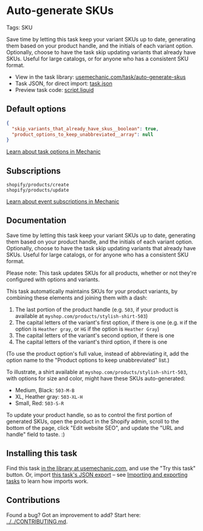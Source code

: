 # Auto-generate SKUs

Tags: SKU

Save time by letting this task keep your variant SKUs up to date, generating them based on your product handle, and the initials of each variant option. Optionally, choose to have the task skip updating variants that already have SKUs. Useful for large catalogs, or for anyone who has a consistent SKU format.

* View in the task library: [usemechanic.com/task/auto-generate-skus](https://usemechanic.com/task/auto-generate-skus)
* Task JSON, for direct import: [task.json](../../tasks/auto-generate-skus.json)
* Preview task code: [script.liquid](./script.liquid)

## Default options

```json
{
  "skip_variants_that_already_have_skus__boolean": true,
  "product_options_to_keep_unabbreviated__array": null
}
```

[Learn about task options in Mechanic](https://docs.usemechanic.com/article/471-task-options)

## Subscriptions

```liquid
shopify/products/create
shopify/products/update
```

[Learn about event subscriptions in Mechanic](https://docs.usemechanic.com/article/408-subscriptions)

## Documentation

Save time by letting this task keep your variant SKUs up to date, generating them based on your product handle, and the initials of each variant option. Optionally, choose to have the task skip updating variants that already have SKUs. Useful for large catalogs, or for anyone who has a consistent SKU format.

Please note: This task updates SKUs for all products, whether or not they're configured with options and variants.

This task automatically maintains SKUs for your product variants, by combining these elements and joining them with a dash:

1. The last portion of the product handle (e.g. `503`, if your product is available at `myshop.com/products/stylish-shirt-503`)
2. The capital letters of the variant's first option, if there is one (e.g. `H` if the option is `Heather gray`, or `HG` if the option is `Heather Gray`)
3. The capital letters of the variant's second option, if there is one
4. The capital letters of the variant's third option, if there is one

(To use the product option's full value, instead of abbreviating it, add the option name to the "Product options to keep unabbreviated" list.)

To illustrate, a shirt available at `myshop.com/products/stylish-shirt-503`, with options for size and color, might have these SKUs auto-generated:

* Medium, Black: `503-M-B`
* XL, Heather gray: `503-XL-H`
* Small, Red: `503-S-R`

To update your product handle, so as to control the first portion of generated SKUs, open the product in the Shopify admin, scroll to the bottom of the page, click "Edit website SEO", and update the "URL and handle" field to taste. :)

## Installing this task

Find this task [in the library at usemechanic.com](https://usemechanic.com/task/auto-generate-skus), and use the "Try this task" button. Or, import [this task's JSON export](../../tasks/auto-generate-skus.json) – see [Importing and exporting tasks](https://docs.usemechanic.com/article/505-importing-and-exporting-tasks) to learn how imports work.

## Contributions

Found a bug? Got an improvement to add? Start here: [../../CONTRIBUTING.md](../../CONTRIBUTING.md).
